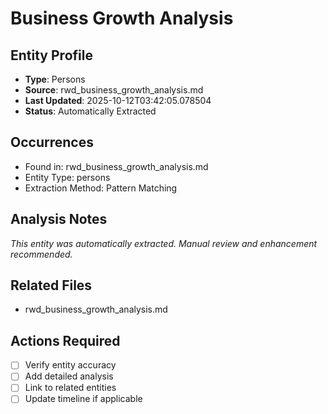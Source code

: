 # Business Growth Analysis

## Entity Profile
- **Type**: Persons
- **Source**: rwd_business_growth_analysis.md
- **Last Updated**: 2025-10-12T03:42:05.078504
- **Status**: Automatically Extracted

## Occurrences
- Found in: rwd_business_growth_analysis.md
- Entity Type: persons
- Extraction Method: Pattern Matching

## Analysis Notes
*This entity was automatically extracted. Manual review and enhancement recommended.*

## Related Files
- rwd_business_growth_analysis.md

## Actions Required
- [ ] Verify entity accuracy
- [ ] Add detailed analysis
- [ ] Link to related entities
- [ ] Update timeline if applicable
